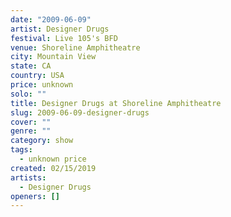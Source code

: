 ```yaml
---
date: "2009-06-09"
artist: Designer Drugs
festival: Live 105's BFD
venue: Shoreline Amphitheatre
city: Mountain View
state: CA
country: USA
price: unknown
solo: ""
title: Designer Drugs at Shoreline Amphitheatre
slug: 2009-06-09-designer-drugs
cover: ""
genre: ""
category: show
tags:
  - unknown price
created: 02/15/2019
artists:
  - Designer Drugs
openers: []
---
```

